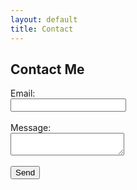 ```yaml
---
layout: default
title: Contact
---
```


## Contact Me

<form action="https://formspree.io/f/YOUR_FORM_ID" method="POST">
  <label>Email:<br><input type="email" name="email" required></label><br><br>
  <label>Message:<br><textarea name="message" required></textarea></label><br><br>
  <button type="submit">Send</button>
</form>
